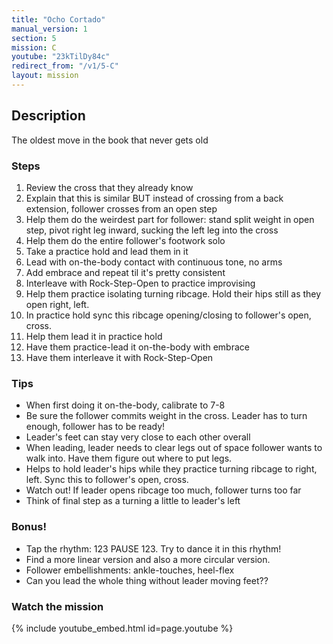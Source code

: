 ```yaml
---
title: "Ocho Cortado"
manual_version: 1
section: 5
mission: C
youtube: "23kTilDy84c"
redirect_from: "/v1/5-C"
layout: mission
---
```




## Description

The oldest move in the book that never gets old

### Steps

1. Review the cross that they already know
2. Explain that this is similar BUT instead of crossing from a back extension, follower crosses from an open step
3. Help them do the weirdest part for follower: stand split weight in open step, pivot right leg inward, sucking the left leg into the cross
4. Help them do the entire follower's footwork solo
5. Take a practice hold and lead them in it
6. Lead with on-the-body contact with continuous tone, no arms
7. Add embrace and repeat til it's pretty consistent
8. Interleave with Rock-Step-Open to practice improvising
9. Help them practice isolating turning ribcage. Hold their hips still as they open right, left. 
10. In practice hold sync this ribcage opening/closing to follower's open, cross.
11. Help them lead it in practice hold
12. Have them practice-lead it on-the-body with embrace
13. Have them interleave it with Rock-Step-Open

### Tips

* When first doing it on-the-body, calibrate to 7-8
* Be sure the follower commits weight in the cross. Leader has to turn enough, follower has to be ready! 
* Leader's feet can stay very close to each other overall
* When leading, leader needs to clear legs out of space follower  wants to walk into. Have them figure out where to put legs.
* Helps to hold leader's hips while they practice turning ribcage to right, left. Sync this to follower's open, cross.
* Watch out! If leader opens ribcage too much, follower turns too far
* Think of final step as a turning a little to leader's left

### Bonus!

* Tap the rhythm: 123 PAUSE 123. Try to dance it in this rhythm!
* Find a more linear version and also a more circular version.
* Follower embellishments: ankle-touches, heel-flex
* Can you lead the whole thing without leader moving feet??

### Watch the mission

{% include youtube_embed.html id=page.youtube %}


